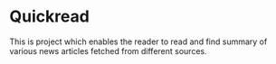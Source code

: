 # Quickread

This is project which enables the reader to read and find summary of various news articles fetched from different sources.
